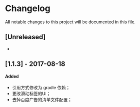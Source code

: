 # Changelog
All notable changes to this project will be documented in this file.

## [Unreleased]
-

## [1.1.3] - 2017-08-18
#### Added
- 引用方式修改为 gradle 依赖；
- 更改滑动标签的UI；
- 去掉百度广告的清单文件配置；
